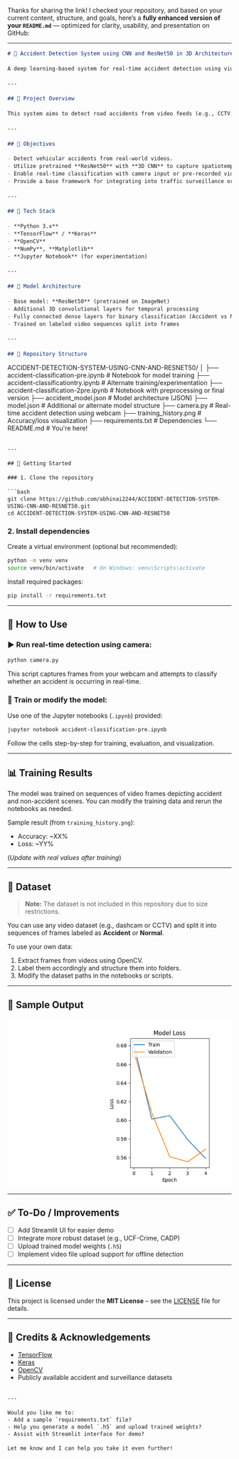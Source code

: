 Thanks for sharing the link! I checked your repository, and based on your current content, structure, and goals, here’s a **fully enhanced version of your `README.md`** — optimized for clarity, usability, and presentation on GitHub:

---

```markdown
# 🚗 Accident Detection System using CNN and ResNet50 in 3D Architecture

A deep learning-based system for real-time accident detection using video frames, leveraging the power of 3D Convolutional Neural Networks (CNN) and a pretrained ResNet50 backbone for efficient feature extraction and classification.

---

## 📌 Project Overview

This system aims to detect road accidents from video feeds (e.g., CCTV, dashcams) by analyzing sequences of frames. By using a hybrid architecture combining 2D feature extractors (ResNet50) with 3D convolutional layers, the system captures both spatial and temporal patterns to identify accident events with high accuracy.

---

## 🎯 Objectives

- Detect vehicular accidents from real-world videos.
- Utilize pretrained **ResNet50** with **3D CNN** to capture spatiotemporal features.
- Enable real-time classification with camera input or pre-recorded video.
- Provide a base framework for integrating into traffic surveillance or vehicle safety systems.

---

## 🧰 Tech Stack

- **Python 3.x**
- **TensorFlow** / **Keras**
- **OpenCV**
- **NumPy**, **Matplotlib**
- **Jupyter Notebook** (for experimentation)

---

## 🧠 Model Architecture

- Base model: **ResNet50** (pretrained on ImageNet)
- Additional 3D convolutional layers for temporal processing
- Fully connected dense layers for binary classification (Accident vs Normal)
- Trained on labeled video sequences split into frames

---

## 📂 Repository Structure

```
ACCIDENT-DETECTION-SYSTEM-USING-CNN-AND-RESNET50/
│
├── accident-classification-pre.ipynb       # Notebook for model training
├── accident-classificationtry.ipynb        # Alternate training/experimentation
├── accident-classification-2pre.ipynb      # Notebook with preprocessing or final version
├── accident_model.json                     # Model architecture (JSON)
├── model.json                              # Additional or alternate model structure
├── camera.py                               # Real-time accident detection using webcam
├── training_history.png                    # Accuracy/loss visualization
├── requirements.txt                        # Dependencies
└── README.md                               # You're here!
```

---

## 🚀 Getting Started

### 1. Clone the repository

```bash
git clone https://github.com/abhinai2244/ACCIDENT-DETECTION-SYSTEM-USING-CNN-AND-RESNET50.git
cd ACCIDENT-DETECTION-SYSTEM-USING-CNN-AND-RESNET50
```

### 2. Install dependencies

Create a virtual environment (optional but recommended):

```bash
python -m venv venv
source venv/bin/activate   # On Windows: venv\Scripts\activate
```

Install required packages:

```bash
pip install -r requirements.txt
```

---

## 🏁 How to Use

### ▶️ Run real-time detection using camera:

```bash
python camera.py
```

This script captures frames from your webcam and attempts to classify whether an accident is occurring in real-time.

### 📓 Train or modify the model:

Use one of the Jupyter notebooks (`.ipynb`) provided:

```bash
jupyter notebook accident-classification-pre.ipynb
```

Follow the cells step-by-step for training, evaluation, and visualization.

---

## 📊 Training Results

The model was trained on sequences of video frames depicting accident and non-accident scenes. You can modify the training data and rerun the notebooks as needed.

Sample result (from `training_history.png`):

- Accuracy: ~XX%
- Loss: ~YY%

(*Update with real values after training*)

---

## 📁 Dataset

> **Note:** The dataset is not included in this repository due to size restrictions.

You can use any video dataset (e.g., dashcam or CCTV) and split it into sequences of frames labeled as **Accident** or **Normal**.

To use your own data:
1. Extract frames from videos using OpenCV.
2. Label them accordingly and structure them into folders.
3. Modify the dataset paths in the notebooks or scripts.

---

## 📸 Sample Output

![Training Accuracy and Loss](training_history.png)

---

## ✅ To-Do / Improvements

- [ ] Add Streamlit UI for easier demo
- [ ] Integrate more robust dataset (e.g., UCF-Crime, CADP)
- [ ] Upload trained model weights (`.h5`)
- [ ] Implement video file upload support for offline detection

---

## 📄 License

This project is licensed under the **MIT License** – see the [LICENSE](LICENSE) file for details.

---

## 🙌 Credits & Acknowledgements

- [TensorFlow](https://www.tensorflow.org/)
- [Keras](https://keras.io/)
- [OpenCV](https://opencv.org/)
- Publicly available accident and surveillance datasets
```

---

Would you like me to:
- Add a sample `requirements.txt` file?
- Help you generate a model `.h5` and upload trained weights?
- Assist with Streamlit interface for demo?

Let me know and I can help you take it even further!
